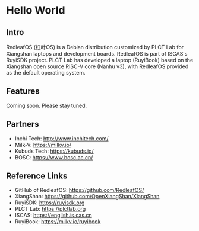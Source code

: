 # Hello World

## Intro

RedleafOS (红叶OS) is a Debian distribution customized by PLCT Lab for Xiangshan laptops and development boards. RedleafOS is part of ISCAS's RuyiSDK project. PLCT Lab has developed a laptop (RuyiBook) based on the Xiangshan open source RISC-V core (Nanhu v3), with RedleafOS provided as the default operating system.

## Features

Coming soon. Please stay tuned.

## Partners

- Inchi Tech: http://www.inchitech.com/
- Milk-V: https://milkv.io/
- Kubuds Tech: https://kubuds.io/
- BOSC: https://www.bosc.ac.cn/

## Reference Links

- GitHub of RedleafOS: https://github.com/RedleafOS/
- XiangShan: https://github.com/OpenXiangShan/XiangShan
- RuyiSDK: https://ruyisdk.org
- PLCT Lab: https://plctlab.org
- ISCAS: https://english.is.cas.cn
- RuyiBook: https://milkv.io/ruyibook
